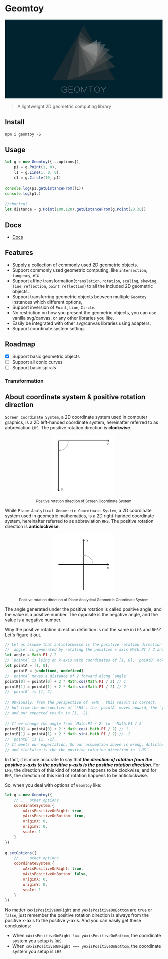 # Geomtoy

![logo](./media/logo.png)

> A lightweight 2D geometric computing library

## Install

```js
npm i geomtoy -S
```

## Usage

```javascript
let g = new Geomtoy({...options}),
    p1 = g.Point(1, 0),
    l1 = g.Line(1, 0, 0),
    c1 = g.Circle(10, p1)

console.log(p1.getDistanceFrom(l1))
console.log(p1.)

//shortcut
let distance = g.Point(100,120).getDistanceFrom(g.Point(20,30))
```

## Docs
- [Docs](./docs/modules.md)
 

## Features
- Supply a collection of commonly used 2D geometric objects.
- Support commonly used geometric computing, like `intersection`, `tangency`, etc.
- Support affine transformation(`translation`, `rotation`, `scaling`, `skewing`, `line reflection`, `point reflection`) to all the included 2D geometric objects.
- Support transferring geometric objects between multiple `Geomtoy` instances which different options,
- Support inversion of `Point`, `Line`, `Circle`.
- No restriction on how you present the geometric objects, you can use vanilla svg/canvas, or any other libraries you like.
- Easily be integrated with other svg/canvas libraries using adapters.
- Support coordinate system setting.

## Roadmap
- [x] Support basic geometric objects
- [ ] Support all conic curves
- [ ] Support basic spirals

### Transformation



## About coordinate system & positive rotation direction

`Screen Coordinate System`, a 2D coordinate system used in computer graphics, is a 2D left-handed coordinate system, hereinafter referred to as abbreviation `LHS`. The positive rotation direction is **clockwise**.

<p align="center" width="100%">
    <img alt="positive-rotation-screen" src="./media/positive-rotation-screen.png"> 
    <br>
    <small>Positive rotation direction of Screen Coordinate System</small>
</p>

While `Plane Analytical Geometric Coordinate System`, a 2D coordinate system used in geometric mathematics, is a 2D right-handed coordinate system, hereinafter referred to as abbreviation `RHS`. The positive rotation direction is **anticlockwise**.

<p align="center" width="100%">
    <img alt="positive-rotation-plane-analytical-geometry" src="./media/positive-rotation-plane-analytical-geometry.png"> 
    <br>
    <small>Positive rotation direction of Plane Analytical Geometric Coordinate System</small>
</p>

The angle generated under the positive rotation is called positive angle, and the value is a positive number. The opposite is the negative angle, and the value is a negative number. 

Why the positive rotation direction definition is not the same in `LHS` and `RHS`? Let's figure it out.

```javascript
// Let us assume that anticlockwise is the positive rotation direction of angles in both `LHS` and `RHS`.
// `angle` is generated by rotating the positive x-axis Math.PI / 2 anticlockwise.
let angle = Math.PI / 2
// `pointA` is lying on x-axis with coordinates of [1, 0], `pointB` holds the destination coordinates of `pointA`'s movement.
let pointA = [1, 0], 
    pointB = [undefined, undefined]
// `pointA` moves a distance of 2 forward along `angle`.
pointB[0] = pointA[0] + 2 * Math.cos(Math.PI / 2) // 1
pointB[1] = pointA[1] + 2 * Math.sin(Math.PI / 2) // 2
// `pointB` is [1, 2].

// Obviously, from the perspective of `RHS`, this result is correct,
// but from the perspective of `LHS`, the `pointA` moves upward, the `y` coordinate should become smaller, 
// and our expected result is [1, -2].

// If we change the angle from `Math.PI / 2` to `-Math.PI / 2`
pointB[0] = pointA[0] + 2 * Math.cos(-Math.PI / 2) // 1
pointB[1] = pointA[1] + 2 * Math.sin(-Math.PI / 2) // -2
// `pointB` is [1, -2].
// It meets our expectation. So our assumption above is wrong. Anticlockwise is the negative rotation direction in `LHS`,
// and clockwise is the the positive rotation direction in `LHS`
```

In fact, it is more accurate to say that ***the direction of rotation from the positive x-axis to the positive y-axis is the positive rotation direction***. For `LHS`, the direction of this kind of rotation happens to be clockwise, and for `RHS`, the direction of this kind of rotation happens to be anticlockwise.

So, when you deal with options of `Geomtoy` like:

```javascript
let g = new Geomtoy({
    // ... other options
    coordinateSystem:{
        xAxisPositiveOnRight: true,
        yAxisPositiveOnBottom: true,
        originX: 0,
        originY: 0,
        scale: 1
    }
})

g.setOptions({
    // ... other options
    coordinateSystem:{
        xAxisPositiveOnRight: true,
        yAxisPositiveOnBottom: false,
        originX: 0,
        originY: 0,
        scale: 1
    }
})
```
No matter `xAxisPositiveOnRight` and `yAxisPositiveOnBottom` are `true` or `false`, just remember the positive rotation direction is always from the positive x-axis to the positive y-axis. And you can easily get these conclusions:
- When `xAxisPositiveOnRight !== yAxisPositiveOnBottom`, the coordinate system you setup is `RHS`
- When `xAxisPositiveOnRight === yAxisPositiveOnBottom`, the coordinate system you setup is `LHS`


